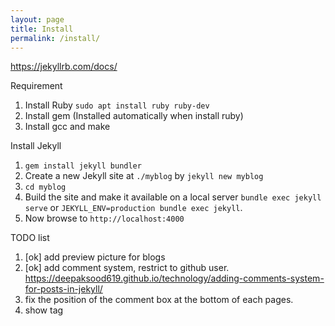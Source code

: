 ```yaml
---
layout: page
title: Install
permalink: /install/
---
```


<https://jekyllrb.com/docs/>

Requirement

1. Install Ruby `sudo apt install ruby ruby-dev`
2. Install gem (Installed automatically when install ruby)
3. Install gcc and make

Install Jekyll

1. `gem install jekyll bundler`
2. Create a new Jekyll site at `./myblog` by `jekyll new myblog`
3. `cd myblog`
4. Build the site and make it available on a local server
   `bundle exec jekyll serve` or `JEKYLL_ENV=production bundle exec jekyll`.
5. Now browse to `http://localhost:4000`

TODO list

1. [ok] add preview picture for blogs
2. [ok] add comment system, restrict to github user.
   <https://deepaksood619.github.io/technology/adding-comments-system-for-posts-in-jekyll/>
3. fix the position of the comment box at the bottom of each pages.
4. show tag